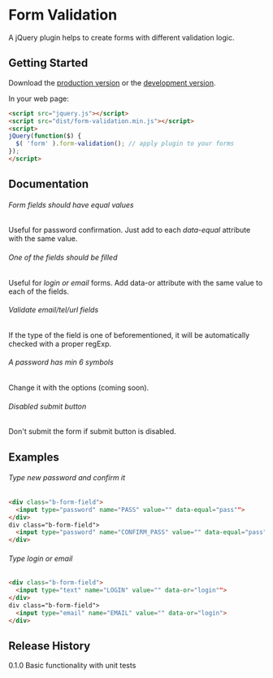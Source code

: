 # Form Validation

A jQuery plugin helps to create forms with different validation logic.

## Getting Started
Download the [production version][min] or the [development version][max].

[min]: https://raw.github.com/Tatiana/form-validation/master/dist/form-validation.min.js
[max]: https://raw.github.com/Tatiana/form-validation/master/dist/form-validation.js

In your web page:

```html
<script src="jquery.js"></script>
<script src="dist/form-validation.min.js"></script>
<script>
jQuery(function($) {
  $( 'form' ).form-validation(); // apply plugin to your forms
});
</script>
```

## Documentation

###### Form fields should have equal values

Useful for password confirmation. Just add to each *data-equal* attribute with the same value.

###### One of the fields should be filled

Useful for *login or email* forms. Add data-or attribute with the same value to each of the fields.

###### Validate email/tel/url fields

If the type of the field is one of beforementioned, it will be automatically checked with a proper regExp.

###### A password has min 6 symbols

Change it with the options (coming soon).

###### Disabled submit button

Don't submit the form if submit button is disabled.

## Examples

###### Type new password and confirm it

```html
<div class="b-form-field">
  <input type="password" name="PASS" value="" data-equal="pass"">
</div>
div class="b-form-field">
  <input type="password" name="CONFIRM_PASS" value="" data-equal="pass">
</div>
```

###### Type login or email

```html
<div class="b-form-field">
  <input type="text" name="LOGIN" value="" data-or="login"">
</div>
div class="b-form-field">
  <input type="email" name="EMAIL" value="" data-or="login">
</div>
```

## Release History
0.1.0 Basic functionality with unit tests

